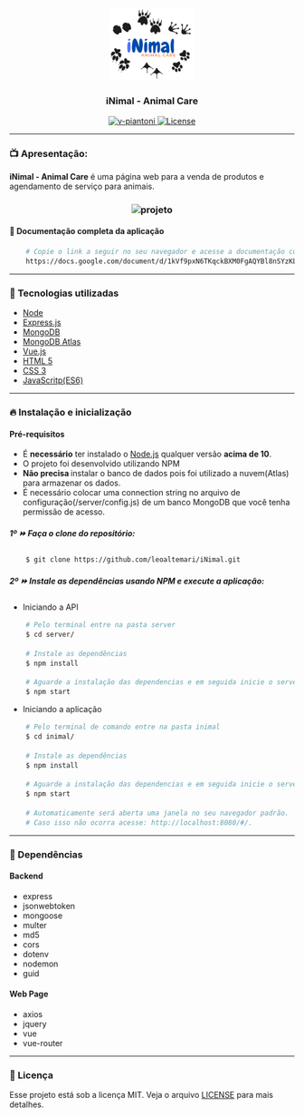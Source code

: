 
<h3 align="center">
    <img alt="logo" title="#logo" width="150px" src=".github/inimal_logo.jpeg">
</h3>

<h3 align="center">iNimal - Animal Care</h3>

<div align="center"> 

  <a href="https://www.linkedin.com/in/leonardo-altemari-008a8017b/">
    <img alt="v-piantoni" src="https://img.shields.io/badge/made%20by-Leonardo%20Altemari-brightgreen" />
  </a>

  <a href="https://github.com/leoaltemari/iNimal/blob/master/LICENSE">
    <img alt="License" src="https://img.shields.io/badge/license-MIT-brightgreen" />
  </a>

</div>

---

### 📺 Apresentação:

<strong>iNimal - Animal Care</strong> é uma página web para a venda de produtos e agendamento de serviço para animais.

<h3 align="center">
    <img alt="projeto" title="#demonstration" width="500px" src=".github/inimal_demonstration.gif">
</h3>

#### 📖 Documentação completa da aplicação

```sh
    # Copie o link a seguir no seu navegador e acesse a documentação completa(não há necessidade estar logado em uma conta gmail)
    https://docs.google.com/document/d/1kVf9pxN6TKqckBXM0FgAQYBl8nSYzKLNb7x_u3GaAmU/edit?usp=sharing
```

---

### 🚀 Tecnologias utilizadas

- [Node](https://nodejs.org/en/)
- [Express.js](https://expressjs.com/pt-br/)
- [MongoDB](https://www.mongodb.com/)
- [MongoDB Atlas](https://www.mongodb.com/cloud/atlas)
- [Vue.js](https://vuejs.org/)
- [HTML 5](https://developer.mozilla.org/pt-BR/docs/Web/HTML)
- [CSS 3](https://developer.mozilla.org/pt-BR/docs/Web/CSS)
- [JavaScritp(ES6)](https://www.javascript.com/)

---

### 🔥 Instalação e inicialização

#### Pré-requisitos

- É <strong>necessário</strong> ter instalado o [Node.js](https://nodejs.org/en/) qualquer versão <strong>acima de 10</strong>.
- O projeto foi desenvolvido utilizando NPM 
- <strong>Não precisa </strong>instalar o banco de dados pois foi utilizado a nuvem(Atlas) para armazenar os dados.
- É necessário colocar uma connection string no arquivo de configuração(/server/config.js) de um banco MongoDB que você tenha permissão de acesso.

##### 1º ⏩ Faça o clone do repositório:

```sh
    $ git clone https://github.com/leoaltemari/iNimal.git
```

##### 2º ⏩ Instale as dependências usando NPM e execute a aplicação:

- Iniciando a API

```sh
    # Pelo terminal entre na pasta server
    $ cd server/

    # Instale as dependências
    $ npm install

    # Aguarde a instalação das dependencias e em seguida inicie o server
    $ npm start
```

- Iniciando a aplicação

```sh
    # Pelo terminal de comando entre na pasta inimal
    $ cd inimal/

    # Instale as dependências
    $ npm install

    # Aguarde a instalação das dependencias e em seguida inicie o server
    $ npm start

    # Automaticamente será aberta uma janela no seu navegador padrão.
    # Caso isso não ocorra acesse: http://localhost:8080/#/.
```

---

### 🔎 Dependências

#### Backend
- express
- jsonwebtoken
- mongoose
- multer
- md5
- cors
- dotenv
- nodemon
- guid

#### Web Page
- axios
- jquery
- vue
- vue-router
---

### 🔐 Licença

Esse projeto está sob a licença MIT. Veja o arquivo [LICENSE](LICENSE) para mais detalhes.